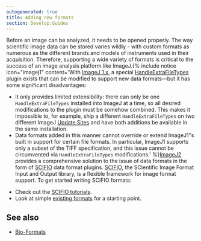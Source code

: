```yaml
---
autogenerated: true
title: Adding new formats
section: Develop:Guides
---
```


Before an image can be analyzed, it needs to be opened properly. The way scientific image data can be stored varies wildly - with custom formats as numerous as the different brands and models of instruments used in their acquisition. Therefore, supporting a wide variety of formats is critical to the success of an image analysis platform like ImageJ.{% include notice icon="imagej1" content='With [ImageJ 1.x](/software/imagej1), a special [HandleExtraFileTypes](/ij/plugins/file-handler.html) plugin exists that can be modified to support new data formats—but it has some significant disadvantages:

-   It only provides limited extensibility: there can only be one `HandleExtraFileTypes` installed into ImageJ at a time, so all desired modifications to the plugin must be somehow combined. This makes it impossible to, for example, ship a different `HandleExtraFileTypes` on two different ImageJ [Update Sites](/update-sites) and have both additions be available in the same installation.
-   Data formats added in this manner cannot override or extend ImageJ1"s built in support for certain file formats. In particular, ImageJ1 supports only a subset of the TIFF specification, and this issue cannot be circumvented via `HandleExtraFileTypes` modifications.' %}[ImageJ2](/software/imagej2) provides a comprehensive solution to the issue of data formats in the form of [SCIFIO](/libs/scifio) data format plugins. [SCIFIO](/libs/scifio), the SCientific Image Format Input and Output library, is a flexible framework for image format support. To get started writing SCIFIO formats:

<!-- -->

-   Check out the [SCIFIO tutorials](https://github.com/scifio/scifio-tutorials/tree/master/core/src/main/java/io/scif/tutorials/core).
-   Look at simple [existing formats](https://github.com/scifio/scifio/blob/scifio-0.24.0/src/main/java/io/scif/formats/BMPFormat.java) for a starting point.

## See also

-   [Bio-Formats](/formats/bio-formats)


